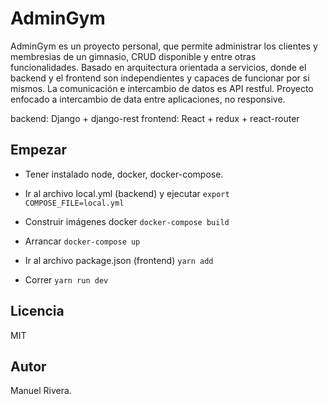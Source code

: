# AdminGym

AdminGym es un proyecto personal, que permite administrar los clientes y membresias de un gimnasio, CRUD disponible y entre otras funcionalidades.
Basado en arquitectura orientada a servicios, donde el backend y el frontend son independientes y capaces de funcionar por si mismos.
La comunicación e intercambio de datos es API restful.
Proyecto enfocado a intercambio de data entre aplicaciones, no responsive.

backend: Django + django-rest
frontend: React + redux + react-router

## Empezar

* Tener instalado node, docker, docker-compose.

* Ir al archivo local.yml (backend) y ejecutar `export COMPOSE_FILE=local.yml`
* Construir imágenes docker `docker-compose build`
* Arrancar `docker-compose up`
* Ir al archivo package.json (frontend) `yarn add`
* Correr `yarn run dev`

## Licencia

MIT

## Autor

Manuel Rivera.